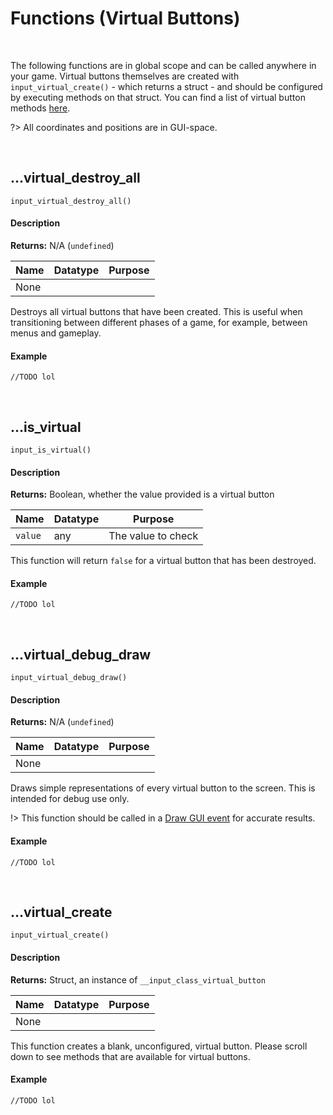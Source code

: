 # Functions (Virtual Buttons)

&nbsp;

The following functions are in global scope and can be called anywhere in your game. Virtual buttons themselves are created with `input_virtual_create()` - which returns a struct - and should be configured by executing methods on that struct. You can find a list of virtual button methods [here](Functions-(Virtual-Button-Methods)).

?> All coordinates and positions are in GUI-space.

&nbsp;

## …virtual_destroy_all

`input_virtual_destroy_all()`

<!-- tabs:start -->

#### **Description**

**Returns:** N/A (`undefined`)

|Name|Datatype|Purpose|
|----|--------|-------|
|None|        |       |

Destroys all virtual buttons that have been created. This is useful when transitioning between different phases of a game, for example, between menus and gameplay.

#### **Example**

```gml
//TODO lol
```

<!-- tabs:end -->

&nbsp;

## …is_virtual

`input_is_virtual()`

<!-- tabs:start -->

#### **Description**

**Returns:** Boolean, whether the value provided is a virtual button

|Name   |Datatype|Purpose           |
|-------|--------|------------------|
|`value`|any     |The value to check|

This function will return `false` for a virtual button that has been destroyed.

#### **Example**

```gml
//TODO lol
```

<!-- tabs:end -->

&nbsp;

## …virtual_debug_draw

`input_virtual_debug_draw()`

<!-- tabs:start -->

#### **Description**

**Returns:** N/A (`undefined`)

|Name|Datatype|Purpose|
|----|--------|-------|
|None|        |       |

Draws simple representations of every virtual button to the screen. This is intended for debug use only.

!> This function should be called in a [Draw GUI event](https://manual.yoyogames.com/The_Asset_Editors/Object_Properties/Draw_Events.htm) for accurate results.

#### **Example**

```gml
//TODO lol
```

<!-- tabs:end -->

&nbsp;

## …virtual_create

`input_virtual_create()`

<!-- tabs:start -->

#### **Description**

**Returns:** Struct, an instance of `__input_class_virtual_button`

|Name|Datatype|Purpose|
|----|--------|-------|
|None|        |       |

This function creates a blank, unconfigured, virtual button. Please scroll down to see methods that are available for virtual buttons.

#### **Example**

```gml
//TODO lol
```

<!-- tabs:end -->